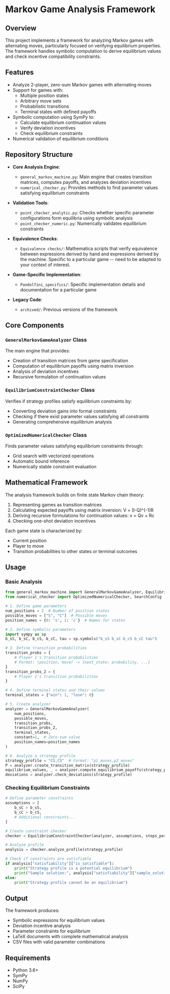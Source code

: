 # Markov Game Analysis Framework

## Overview

This project implements a framework for analyzing Markov games with alternating moves, particularly focused on verifying equilibrium properties. The framework handles symbolic computation to derive equilibrium values and check incentive compatibility constraints.

## Features

- Analyze 2-player, zero-sum Markov games with alternating moves
- Support for games with:
  - Multiple position states
  - Arbitrary move sets
  - Probabilistic transitions
  - Terminal states with defined payoffs
- Symbolic computation using SymPy to:
  - Calculate equilibrium continuation values
  - Verify deviation incentives
  - Check equilibrium constraints
- Numerical validation of equilibrium conditions

## Repository Structure

- **Core Analysis Engine**:
  - `general_markov_machine.py`: Main engine that creates transition matrices, computes payoffs, and analyzes deviation incentives
  - `numerical_checker.py`: Provides methods to find parameter values satisfying equilibrium constraints

- **Validation Tools**:
  - `point_checker_analytic.py`: Checks whether specific parameter configurations form equilibria using symbolic analysis
  - `point_checker_numeric.py`: Numerically validates equilibrium constraints

- **Equivalence Checks**:
  - `Equivalence checks/`: Mathematica scripts that verify equivalence between expressions derived by hand and expressions derived by the machine. Specific to a particular game -- need to be adapted to your context of interest.
  
- **Game-Specific Implementation**:
  - `Pandolfini_specifics/`: Specific implementation details and documentation for a particular game
- **Legacy Code**:
  - `archived/`: Previous versions of the framework

## Core Components

### `GeneralMarkovGameAnalyzer` Class

The main engine that provides:

- Creation of transition matrices from game specification
- Computation of equilibrium payoffs using matrix inversion
- Analysis of deviation incentives
- Recursive formulation of continuation values

### `EquilibriumConstraintChecker` Class

Verifies if strategy profiles satisfy equilibrium constraints by:

- Converting deviation gains into formal constraints
- Checking if there exist parameter values satisfying all constraints
- Generating comprehensive equilibrium analysis

### `OptimizedNumericalChecker` Class

Finds parameter values satisfying equilibrium constraints through:

- Grid search with vectorized operations
- Automatic bound inference
- Numerically stable constraint evaluation

## Mathematical Framework

The analysis framework builds on finite state Markov chain theory:

1. Representing games as transition matrices
2. Calculating expected payoffs using matrix inversion: V = (I-Q)^(-1)R
3. Deriving recursive formulations for continuation values: v = Qv + Rc
4. Checking one-shot deviation incentives

Each game state is characterized by:
- Current position
- Player to move
- Transition probabilities to other states or terminal outcomes

## Usage

### Basic Analysis

```python
from general_markov_machine import GeneralMarkovGameAnalyzer, EquilibriumConstraintChecker
from numerical_checker import OptimizedNumericalChecker, SearchConfig

# 1. Define game parameters
num_positions = 2  # Number of position states
possible_moves = ["S", "C"]  # Possible moves
position_names = {0: 's', 1: 'c'}  # Names for states

# 2. Define symbolic parameters
import sympy as sp
b_sS, b_sC, b_cS, b_cC, tau = sp.symbols("b_sS b_sC b_cS b_cC tau")

# 3. Define transition probabilities
transition_probs = {
    # Player 1's transition probabilities
    # Format: (position, move) -> {next_state: probability, ...}
}
transition_probs_2 = {
    # Player 2's transition probabilities
}

# 4. Define terminal states and their values
terminal_states = {"win": 1, "lose": 0}

# 5. Create analyzer
analyzer = GeneralMarkovGameAnalyzer(
    num_positions,
    possible_moves,
    transition_probs,
    transition_probs_2,
    terminal_states,
    constant=1,  # Zero-sum value
    position_names=position_names
)

# 6. Analyze a strategy profile
strategy_profile = "CS,CS"  # Format: "p1_moves,p2_moves"
P = analyzer.create_transition_matrix(strategy_profile)
equilibrium_values, _ = analyzer.compute_equilibrium_payoffs(strategy_profile, constant=1)
deviations = analyzer.check_deviations(strategy_profile)
```

### Checking Equilibrium Constraints

```python
# Define parameter constraints
assumptions = [
    b_sC > b_sS,
    b_cC > b_cS,
    # Additional constraints...
]

# Create constraint checker
checker = EquilibriumConstraintChecker(analyzer, assumptions, steps_per_var=10)

# Analyze profile
analysis = checker.analyze_profile(strategy_profile)

# Check if constraints are satisfiable
if analysis["satisfiability"]["is_satisfiable"]:
    print("Strategy profile is a potential equilibrium")
    print("Sample solution:", analysis["satisfiability"]["sample_solution"])
else:
    print("Strategy profile cannot be an equilibrium")
```

## Output

The framework produces:
- Symbolic expressions for equilibrium values
- Deviation incentive analysis
- Parameter constraints for equilibrium
- LaTeX documents with complete mathematical analysis
- CSV files with valid parameter combinations

## Requirements

- Python 3.6+
- SymPy
- NumPy
- SciPy
